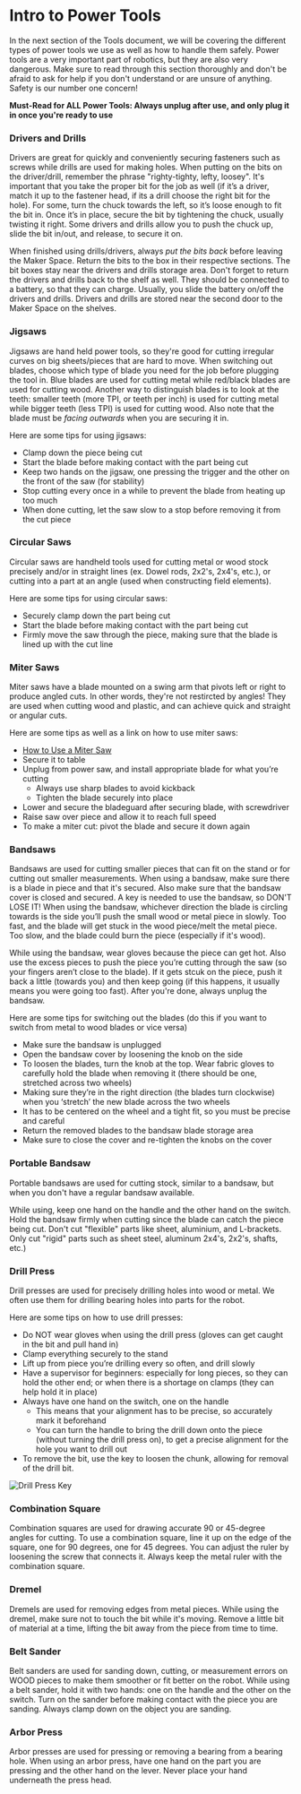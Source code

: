 # Intro to Power Tools

In the next section of the Tools document, we will be covering the different types of power tools we use as well as how to handle them safely. Power tools are a very important part of robotics, but they are also very dangerous. Make sure to read through this section thoroughly and don't be afraid to ask for help if you don't understand or are unsure of anything. Safety is our number one concern!

**Must-Read for ALL Power Tools: Always unplug after use, and only plug it in once you're ready to use**

### Drivers and Drills

Drivers are great for quickly and conveniently securing fasteners such as screws while drills are used for making holes. When putting on the bits on the driver/drill, remember the phrase "righty-tighty, lefty, loosey". It's important that you take the proper bit for the job as well (if it’s a driver, match it up to the fastener head, if its a drill choose the right bit for the hole). For some, turn the chuck towards the left, so it’s loose enough to fit the bit in. Once it’s in place, secure the bit by tightening the chuck, usually twisting it right. Some drivers and drills allow you to push the chuck up, slide the bit in/out, and release, to secure it on.

When finished using drills/drivers, always *put the bits back* before leaving the Maker Space. Return the bits to the box in their respective sections. The bit boxes stay near the drivers and drills storage area. Don't forget to return the drivers and drills back to the shelf as well. They should be connected to a battery, so that they can charge. Usually, you slide the battery on/off the drivers and drills. Drivers and drills are stored near the second door to the Maker Space on the shelves.

### Jigsaws

Jigsaws are hand held power tools, so they're good for cutting irregular curves on big sheets/pieces that are hard to move. When switching out blades, choose which type of blade you need for the job before plugging the tool in. Blue blades are used for cutting metal while red/black blades are used for cutting wood. Another way to distinguish blades is to look at the teeth: smaller teeth (more TPI, or teeth per inch) is used for cutting metal while bigger teeth (less TPI) is used for cutting wood. Also note that the blade must be *facing outwards*  when you are securing it in.

Here are some tips for using jigsaws:
* Clamp down the piece being cut
* Start the blade before making contact with the part being cut
* Keep two hands on the jigsaw, one pressing the trigger and the other on the front of the saw (for stability)
* Stop cutting every once in a while to prevent the blade from heating up too much
* When done cutting, let the saw slow to a stop before removing it from the cut piece

### Circular Saws

Circular saws are handheld tools used for cutting metal or wood stock precisely and/or in straight lines (ex. Dowel rods, 2x2's, 2x4's, etc.), or cutting into a part at an angle (used when constructing field elements). 

Here are some tips for using circular saws:
* Securely clamp down the part being cut
* Start the blade before making contact with the part being cut
* Firmly move the saw through the piece, making sure that the blade is lined up with the cut line

### Miter Saws

Miter saws have a blade mounted on a swing arm that pivots left or right to produce angled cuts. In other words, they're not restircted by angles! They are used when cutting wood and plastic, and can achieve quick and straight or angular cuts.

Here are some tips as well as a link on how to use miter saws: 
* [How to Use a Miter Saw](https://youtu.be/HHOfP8l7Ef0)
* Secure it to table
* Unplug from power saw, and install appropriate blade for what you’re cutting
    * Always use sharp blades to avoid kickback
    * Tighten the blade securely into place
* Lower and secure the bladeguard after securing blade, with screwdriver
* Raise saw over piece and allow it to reach full speed
* To make a miter cut: pivot the blade and secure it down again

### Bandsaws

Bandsaws are used for cutting smaller pieces that can fit on the stand or for cutting out smaller measurements. When using a bandsaw, make sure there is a blade in piece and that it's secured. Also make sure that the bandsaw cover is closed and secured. A key is needed to use the bandsaw, so DON'T LOSE IT! When using the bandsaw, whichever direction the blade is circling towards is the side you’ll push the small wood or metal piece in slowly. Too fast, and the blade will get stuck in the wood piece/melt the metal piece. Too slow, and the blade could burn the piece (especially if it's wood). 

While using the bandsaw, wear gloves because the piece can get hot. Also use the excess pieces to push the piece you’re cutting through the saw (so your fingers aren’t close to the blade). If it gets stcuk on the piece, push it back a little (towards you) and then keep going (if this happens, it usually means you were going too fast). After you're done, always unplug the bandsaw. 

Here are some tips for switching out the blades (do this if you want to switch from metal to wood blades or vice versa)
* Make sure the bandsaw is unplugged
* Open the bandsaw cover by loosening the knob on the side
* To loosen the blades, turn the knob at the top. Wear fabric gloves to carefully hold the blade when removing it (there should be one, stretched across two wheels)
* Making sure they’re in the right direction (the blades turn clockwise) when you ‘stretch’ the new blade across the two wheels
* It has to be centered on the wheel and a tight fit, so you must be precise and careful
* Return the removed blades to the bandsaw blade storage area
* Make sure to close the cover and re-tighten the knobs on the cover

### Portable Bandsaw

Portable bandsaws are used for cutting stock, similar to a bandsaw, but when you don't have a regular bandsaw available.

While using, keep one hand on the handle and the other hand on the switch. Hold the bandsaw firmly when cutting since the blade can catch the piece being cut. Don't cut "flexible" parts like sheet, aluminium, and L-brackets. Only cut "rigid" parts such as sheet steel, aluminum 2x4's, 2x2's, shafts, etc.)

### Drill Press

Drill presses are used for precisely drilling holes into wood or metal. We often use them for drilling bearing holes into parts for the robot.

Here are some tips on how to use drill presses:
* Do NOT wear gloves when using the drill press (gloves can get caught in the bit and pull hand in)
* Clamp everything securely to the stand
* Lift up from piece you’re drilling every so often, and drill slowly
* Have a supervisor for beginners: especially for long pieces, so they can hold the other end; or when there is a shortage on clamps (they can help hold it in place)
* Always have one hand on the switch, one on the handle
    * This means that your alignment has to be precise, so accurately mark it beforehand
    * You can turn the handle to bring the drill down onto the piece (without turning the drill press on), to get a precise alignment for the hole you want to drill out
* To remove the bit, use the key to loosen the chunk, allowing for removal of the drill bit.

![Drill Press Key](../assets/images/construction-skills/drill_press_key.png)

### Combination Square

Combination squares are used for drawing accurate 90 or 45-degree angles for cutting. To use a combination square, line it up on the edge of the square, one for 90 degrees, one for 45 degrees. You can adjust the ruler by loosening the screw that connects it. Always keep the metal ruler with the combination square.

### Dremel

Dremels are used for removing edges from metal pieces. While using the dremel, make sure not to touch the bit while it's moving. Remove a little bit of material at a time, lifting the bit away from the piece from time to time.

### Belt Sander

Belt sanders are used for sanding down, cutting, or measurement errors on WOOD pieces to make them smoother or fit better on the robot. While using a belt sander, hold it with two hands: one on the handle and the other on the switch. Turn on the sander before making contact with the piece you are sanding. Always clamp down on the object you are sanding.

### Arbor Press

Arbor presses are used for pressing or removing a bearing from a bearing hole. When using an arbor press, have one hand on the part you are pressing and the other hand on the lever. Never place your hand underneath the press head.
